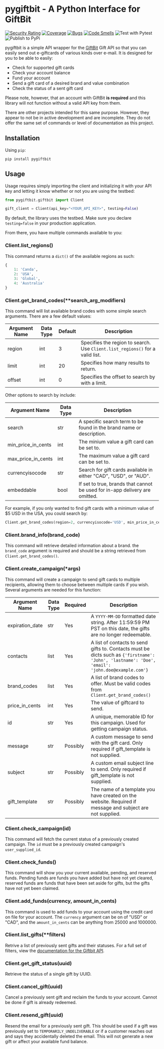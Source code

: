 # pygiftbit - A Python Interface for GiftBit

[![Security Rating](https://sonarcloud.io/api/project_badges/measure?project=DonaldKBrown_pygiftbit&metric=security_rating)](https://sonarcloud.io/dashboard?id=DonaldKBrown_pygiftbit)
[![Coverage](https://sonarcloud.io/api/project_badges/measure?project=DonaldKBrown_pygiftbit&metric=coverage)](https://sonarcloud.io/dashboard?id=DonaldKBrown_pygiftbit)
[![Bugs](https://sonarcloud.io/api/project_badges/measure?project=DonaldKBrown_pygiftbit&metric=bugs)](https://sonarcloud.io/dashboard?id=DonaldKBrown_pygiftbit)
[![Code Smells](https://sonarcloud.io/api/project_badges/measure?project=DonaldKBrown_pygiftbit&metric=code_smells)](https://sonarcloud.io/dashboard?id=DonaldKBrown_pygiftbit)
![Test with Pytest](https://github.com/DonaldKBrown/pygiftbit/workflows/Test%20With%20Pytest/badge.svg)
![Publish to PyPi](https://github.com/DonaldKBrown/pygiftbit/workflows/Publish%20to%20PyPi/badge.svg)

pygiftbit is a simple API wrapper for the [GiftBit](https://giftbit.com) Gift API so that you can easily send out e-giftcards of various kinds over e-mail. It is designed for you to be able to easily:

* Check for supported gift cards
* Check your account balance
* Fund your account
* Send a gift card of a desired brand and value combination
* Check the status of a sent gift card

Please note, however, that an account with GiftBit **is required** and this library will not function without a valid API key from them.

There are other projects intended for this same purpose. However, they appear to not be in active development and are incomplete. They do not offer the same set of commands or level of documentation as this project.

## Installation

Using `pip`:

```
pip install pygiftbit
```

## Usage

Usage requires simply importing the client and initializing it with your API key and letting it know whether or not you are using the testbed:

```python
from pygiftbit.giftbit import Client

gift_client = Client(api_key="<YOUR_API_KEY>", testing=False)
```

By default, the library uses the testbed. Make sure you declare `testing=false` in your production application.

From there, you have multiple commands available to you:

### Client.list_regions()

This command returns a `dict()` of the available regions as such:

```python
{
    1: 'Canda',
    2: 'USA',
    3: 'Global',
    4: 'Australia'
}
```

### Client.get_brand_codes(**search_arg_modifiers)

This command will list available brand codes with some simple search arguments. There are a few default values:

| Argument Name | Data Type | Default | Description |
| --- | --- | --- | --- |
| region | int | 3 | Specifies the region to search. Use `Client.list_regions()` for a valid list. |
| limit | int | 20 | Specifies how many results to return. |
| offset | int | 0 | Specifies the offset to search by with a limit. |

Other options to search by include:

| Argument Name | Data Type | Description |
| --- | --- | --- |
| search | str | A specific search term to be found in the brand name or description. |
| min_price_in_cents | int | The minium value a gift card can be set to. |
| max_price_in_cents | int | The maximum value a gift card can be set to. |
| currencyisocode | str | Search for gift cards available in either "CAD", "USD", or "AUD". |
| embeddable | bool | If set to true, brands that cannot be used for in-app delivery are omitted. |

For example, if you only wanted to find gift cards with a minimum value of $5 USD in the USA, you could search by:

```python
Client.get_brand_codes(region=2, currencyisocode='USD', min_price_in_cents=500)
```

### Client.brand_info(brand_code)

This command will retrieve detailed information about a brand. the `brand_code` argument is required and should be a string retrieved from `Client.get_brand_codes()`.

### Client.create_campaign(*args)

This command will create a campaign to send gift cards to multiple recipients, allowing them to choose between multiple cards if you wish. Several arguments are needed for this function:

| Argument Name | Data Type | Required | Description |
| --- | --- | --- | --- |
| expiration_date | str | Yes | A `YYYY-MM-DD` formatted date string. After 11:59:59 PM PST on this date, the gifts are no longer redeemable. |
| contacts | list | Yes | A list of contacts to send gifts to. Contacts must be dicts such as `{'firstname': 'John', 'lastname': 'Doe', 'email': 'john.doe@example.com'}` |
| brand_codes | list | Yes | A list of brand codes to offer. Must be valid codes from `Client.get_brand_codes()` |
| price_in_cents | int | Yes | The value of giftcard to send. |
| id | str | Yes | A unique, memorable ID for this campaign. Used for getting campaign status. |
| message | str | Possibly | A custom message to send with the gift card. Only required if gift_template is not supplied. |
| subject | str | Possibly | A custom email subject line to send. Only required if gift_template is not supplied. |
| gift_template | str | Possibly | The name of a template you have created on the website. Required if message and subject are not supplied. |

### Client.check_campaign(id)

This command will fetch the current status of a previously created campaign. The `id` must be a previously created campaign's `user_supplied_id`.

### Client.check_funds()

This command will show you your current available, pending, and reserved funds. Pending funds are funds you have added but have not yet cleared, reserved funds are funds that have been set aside for gifts, but the gifts have not yet been claimed.

### Client.add_funds(currency, amount_in_cents)

This command is used to add funds to your account using the credit card on file for your account. The `currency` argument can be on of "USD" or "CAD", and the `amount_in_cents` can be anything from 25000 and 1000000.

### Client.list_gifts(**filters)

Retrive a list of previously sent gifts and their statuses. For a full set of filters, view the [documentation for the Giftbit API](https://www.giftbit.com/giftbitapi/#/reference/1/gifts/list-gifts).

### Client.get_gift_status(uuid)

Retrieve the status of a single gift by UUID.

### Client.cancel_gift(uuid)

Cancel a previously sent gift and reclaim the funds to your account. Cannot be done if gift is already redeemed.

### Client.resend_gift(uuid)

Resend the email for a previously sent gift. This should be used if a gift was previously set to `TEMPORARILY_UNDELIVERABLE` or if a customer reaches out and says they accidentally deleted the email. This will not generate a new gift or affect your available fund balance.